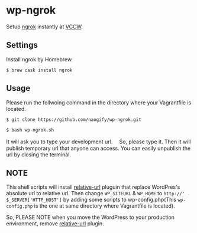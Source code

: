 # wp-ngrok
Setup [ngrok](https://ngrok.com/) instantly at [VCCW](http://vccw.cc/).

## Settings

Install ngrok by Homebrew.

```
$ brew cask install ngrok
```

## Usage
Please run the follwoing command in the directory where your Vagrantfile is located.

```
$ git clone https://github.com/naogify/wp-ngrok.git
```

```
$ bash wp-ngrok.sh
```

It will ask you to type your development url.　 So, please type it.
Then it will publish temporary url that anyone can access. You can easily unpublish the url by closing the terminal.


## NOTE
This shell scripts will install [relative-url](https://wordpress.org/plugins/relative-url/) pluguin that replace WordPres's absolute url to relative url.
Then change ```WP_SITEURL``` & ```WP_HOME``` to ```http://' . $_SERVER['HTTP_HOST']``` by adding some scripts to wp-config.php(This ```wp-config.php``` is the one at same directory where Vagrantfile is located).

So, PLEASE NOTE when you move the WordPress to your production environment, remove [relative-url](https://wordpress.org/plugins/relative-url/) plugin.
